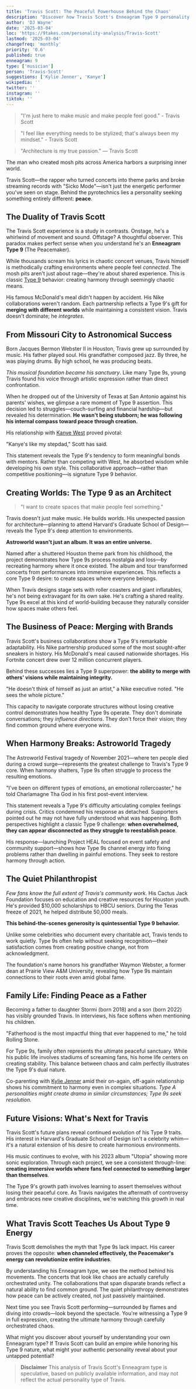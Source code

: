 ```yaml
---
title: 'Travis Scott: The Peaceful Powerhouse Behind the Chaos'
description: "Discover how Travis Scott's Enneagram Type 9 personality shapes his music, business empire, and response to controversy. Learn what drives the Astroworld creator."
author: 'DJ Wayne'
date: '2025-03-04'
loc: 'https://9takes.com/personality-analysis/Travis-Scott'
lastmod: '2025-03-04'
changefreq: 'monthly'
priority: '0.6'
published: true
enneagram: 9
type: ['musician']
person: 'Travis-Scott'
suggestions: ['Kylie Jenner', 'Kanye']
wikipedia: ''
twitter: ''
instagram: ''
tiktok: ''
---
```


> "I'm just here to make music and make people feel good." - Travis Scott

> "I feel like everything needs to be stylized; that's always been my mindset." - Travis Scott

> "Architecture is my true passion." — Travis Scott

<p class="firstLetter">The man who created mosh pits across America harbors a surprising inner world.</p>

Travis Scott—the rapper who turned concerts into theme parks and broke streaming records with "Sicko Mode"—isn't just the energetic performer you've seen on stage. Behind the pyrotechnics lies a personality seeking something entirely different: **peace**.

## The Duality of Travis Scott

The Travis Scott experience is a study in contrasts. Onstage, he's a whirlwind of movement and sound. Offstage? A thoughtful observer. This paradox makes perfect sense when you understand he's an **Enneagram Type 9** (The Peacemaker).

While thousands scream his lyrics in chaotic concert venues, Travis himself is methodically crafting environments where people feel _connected_. The mosh pits aren't just about rage—they're about shared experience. This is classic [Type 9](/enneagram-corner/enneagram-type-9) behavior: creating harmony through seemingly chaotic means.

His famous McDonald's meal didn't happen by accident. His Nike collaborations weren't random. Each partnership reflects a Type 9's gift for **merging with different worlds** while maintaining a consistent vision. Travis doesn't dominate; he _integrates_.

## From Missouri City to Astronomical Success

Born Jacques Bermon Webster II in Houston, Travis grew up surrounded by music. His father played soul. His grandfather composed jazz. By three, he was playing drums. By high school, he was producing beats.

_This musical foundation became his sanctuary_. Like many Type 9s, young Travis found his voice through artistic expression rather than direct confrontation.

When he dropped out of the University of Texas at San Antonio against his parents' wishes, we glimpse a rare moment of Type 9 assertion. This decision led to struggles—couch-surfing and financial hardship—but revealed his determination. **He wasn't being stubborn; he was following his internal compass toward peace through creation.**

His relationship with [Kanye West](/personality-analysis/Kanye) proved pivotal:

"Kanye's like my stepdad," Scott has said.

This statement reveals the Type 9's tendency to form meaningful bonds with mentors. Rather than competing with West, he absorbed wisdom while developing his own style. This collaborative approach—rather than competitive positioning—is signature Type 9 behavior.

## Creating Worlds: The Type 9 as an Architect

> "I want to create spaces that make people feel something."

Travis doesn't just make music. He builds _worlds_. His unexpected passion for architecture—planning to attend Harvard's Graduate School of Design—reveals the Type 9's deep attention to environments.

**Astroworld wasn't just an album. It was an entire universe.**

Named after a shuttered Houston theme park from his childhood, the project demonstrates how Type 9s process nostalgia and loss—by recreating harmony where it once existed. The album and tour transformed concerts from performances into immersive experiences. This reflects a core Type 9 desire: to create spaces where everyone belongs.

When Travis designs stage sets with roller coasters and giant inflatables, he's not being extravagant for its own sake. He's crafting a shared reality. Type 9s excel at this kind of world-building because they naturally consider how spaces make others feel.

## The Business of Peace: Merging with Brands

Travis Scott's business collaborations show a Type 9's remarkable adaptability. His Nike partnership produced some of the most sought-after sneakers in history. His McDonald's meal caused nationwide shortages. His Fortnite concert drew over 12 million concurrent players.

Behind these successes lies a Type 9 superpower: **the ability to merge with others' visions while maintaining integrity.**

"He doesn't think of himself as just an artist," a Nike executive noted. "He sees the whole picture."

This capacity to navigate corporate structures without losing creative control demonstrates how healthy Type 9s operate. They don't dominate conversations; they _influence directions_. They don't force their vision; they find common ground where everyone wins.

## When Harmony Breaks: Astroworld Tragedy

The Astroworld Festival tragedy of November 2021—where ten people died during a crowd surge—represents the greatest challenge to Travis's Type 9 core. When harmony shatters, Type 9s often struggle to process the resulting emotions.

"I've been on different types of emotions, an emotional rollercoaster," he told Charlamagne Tha God in his first post-event interview.

This statement reveals a Type 9's difficulty articulating complex feelings during crisis. Critics condemned his response as detached. Supporters pointed out he may not have fully understood what was happening. Both perspectives highlight a classic Type 9 challenge: **when overwhelmed, they can appear disconnected as they struggle to reestablish peace**.

His response—launching Project HEAL focused on event safety and community support—shows how Type 9s channel energy into fixing problems rather than dwelling in painful emotions. They seek to restore harmony through action.

## The Quiet Philanthropist

_Few fans know the full extent of Travis's community work._ His Cactus Jack Foundation focuses on education and creative resources for Houston youth. He's provided $10,000 scholarships to HBCU seniors. During the Texas freeze of 2021, he helped distribute 50,000 meals.

**This behind-the-scenes generosity is quintessential Type 9 behavior.**

Unlike some celebrities who document every charitable act, Travis tends to work quietly. Type 9s often help without seeking recognition—their satisfaction comes from creating positive change, not from acknowledgment.

The foundation's name honors his grandfather Waymon Webster, a former dean at Prairie View A&M University, revealing how Type 9s maintain connections to their roots even amid global fame.

## Family Life: Finding Peace as a Father

Becoming a father to daughter Stormi (born 2018) and a son (born 2022) has visibly grounded Travis. In interviews, his face softens when mentioning his children.

"Fatherhood is the most impactful thing that ever happened to me," he told Rolling Stone.

For Type 9s, family often represents the ultimate peaceful sanctuary. While his public life involves stadiums of screaming fans, his home life centers on creating stability. This balance between chaos and calm perfectly illustrates the Type 9's dual nature.

Co-parenting with [Kylie Jenner](/personality-analysis/Kylie-Jenner) amid their on-again, off-again relationship shows his commitment to harmony even in complex situations. _Type A personalities might create drama in similar circumstances; Type 9s seek resolution._

## Future Visions: What's Next for Travis

Travis Scott's future plans reveal continued evolution of his Type 9 traits. His interest in Harvard's Graduate School of Design isn't a celebrity whim—it's a natural extension of his desire to create harmonious environments.

His music continues to evolve, with his 2023 album "Utopia" showing more sonic exploration. Through each project, we see a consistent through-line: **creating immersive worlds where fans feel connected to something larger than themselves**.

The Type 9's growth path involves learning to assert themselves without losing their peaceful core. As Travis navigates the aftermath of controversy and embraces new creative disciplines, we're watching this growth in real time.

## What Travis Scott Teaches Us About Type 9 Energy

Travis Scott demolishes the myth that Type 9s lack impact. His career proves the opposite: **when channeled effectively, the Peacemaker's energy can revolutionize entire industries**.

By understanding his Enneagram type, we see the method behind his movements. The concerts that look like chaos are actually carefully orchestrated unity. The collaborations that span disparate brands reflect a natural ability to find common ground. The quiet philanthropy demonstrates how peace can be actively created, not just passively maintained.

Next time you see Travis Scott performing—surrounded by flames and diving into crowds—look beyond the spectacle. You're witnessing a Type 9 in full expression, creating the ultimate harmony through carefully orchestrated chaos.

What might you discover about yourself by understanding your own Enneagram type? If Travis Scott can build an empire while honoring his Type 9 nature, what might your authentic personality reveal about your untapped potential?

> **Disclaimer** This analysis of Travis Scott's Enneagram type is speculative, based on publicly available information, and may not reflect the actual personality type of Travis.

